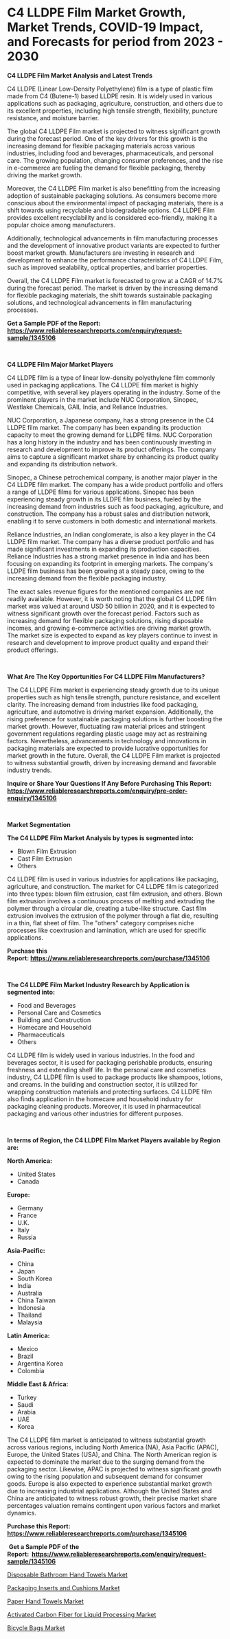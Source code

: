 <p><h1>C4 LLDPE Film Market Growth, Market Trends, COVID-19 Impact, and Forecasts for period from 2023 - 2030</h1></p><p><strong>C4 LLDPE Film Market Analysis and Latest Trends</strong></p>
<p><p>C4 LLDPE (Linear Low-Density Polyethylene) film is a type of plastic film made from C4 (Butene-1) based LLDPE resin. It is widely used in various applications such as packaging, agriculture, construction, and others due to its excellent properties, including high tensile strength, flexibility, puncture resistance, and moisture barrier.</p><p>The global C4 LLDPE Film market is projected to witness significant growth during the forecast period. One of the key drivers for this growth is the increasing demand for flexible packaging materials across various industries, including food and beverages, pharmaceuticals, and personal care. The growing population, changing consumer preferences, and the rise in e-commerce are fueling the demand for flexible packaging, thereby driving the market growth.</p><p>Moreover, the C4 LLDPE Film market is also benefitting from the increasing adoption of sustainable packaging solutions. As consumers become more conscious about the environmental impact of packaging materials, there is a shift towards using recyclable and biodegradable options. C4 LLDPE Film provides excellent recyclability and is considered eco-friendly, making it a popular choice among manufacturers.</p><p>Additionally, technological advancements in film manufacturing processes and the development of innovative product variants are expected to further boost market growth. Manufacturers are investing in research and development to enhance the performance characteristics of C4 LLDPE Film, such as improved sealability, optical properties, and barrier properties.</p><p>Overall, the C4 LLDPE Film market is forecasted to grow at a CAGR of 14.7% during the forecast period. The market is driven by the increasing demand for flexible packaging materials, the shift towards sustainable packaging solutions, and technological advancements in film manufacturing processes.</p></p>
<p><strong>Get a Sample PDF of the Report:&nbsp; <a href="https://www.reliableresearchreports.com/enquiry/request-sample/1345106">https://www.reliableresearchreports.com/enquiry/request-sample/1345106</a></strong></p>
<p>&nbsp;</p>
<p><strong>C4 LLDPE Film Major Market Players</strong></p>
<p><p>C4 LLDPE film is a type of linear low-density polyethylene film commonly used in packaging applications. The C4 LLDPE film market is highly competitive, with several key players operating in the industry. Some of the prominent players in the market include NUC Corporation, Sinopec, Westlake Chemicals, GAIL India, and Reliance Industries.</p><p>NUC Corporation, a Japanese company, has a strong presence in the C4 LLDPE film market. The company has been expanding its production capacity to meet the growing demand for LLDPE films. NUC Corporation has a long history in the industry and has been continuously investing in research and development to improve its product offerings. The company aims to capture a significant market share by enhancing its product quality and expanding its distribution network.</p><p>Sinopec, a Chinese petrochemical company, is another major player in the C4 LLDPE film market. The company has a wide product portfolio and offers a range of LLDPE films for various applications. Sinopec has been experiencing steady growth in its LLDPE film business, fueled by the increasing demand from industries such as food packaging, agriculture, and construction. The company has a robust sales and distribution network, enabling it to serve customers in both domestic and international markets.</p><p>Reliance Industries, an Indian conglomerate, is also a key player in the C4 LLDPE film market. The company has a diverse product portfolio and has made significant investments in expanding its production capacities. Reliance Industries has a strong market presence in India and has been focusing on expanding its footprint in emerging markets. The company's LLDPE film business has been growing at a steady pace, owing to the increasing demand from the flexible packaging industry.</p><p>The exact sales revenue figures for the mentioned companies are not readily available. However, it is worth noting that the global C4 LLDPE film market was valued at around USD 50 billion in 2020, and it is expected to witness significant growth over the forecast period. Factors such as increasing demand for flexible packaging solutions, rising disposable incomes, and growing e-commerce activities are driving market growth. The market size is expected to expand as key players continue to invest in research and development to improve product quality and expand their product offerings.</p></p>
<p>&nbsp;</p>
<p><strong>What Are The Key Opportunities For C4 LLDPE Film Manufacturers?</strong></p>
<p><p>The C4 LLDPE Film market is experiencing steady growth due to its unique properties such as high tensile strength, puncture resistance, and excellent clarity. The increasing demand from industries like food packaging, agriculture, and automotive is driving market expansion. Additionally, the rising preference for sustainable packaging solutions is further boosting the market growth. However, fluctuating raw material prices and stringent government regulations regarding plastic usage may act as restraining factors. Nevertheless, advancements in technology and innovations in packaging materials are expected to provide lucrative opportunities for market growth in the future. Overall, the C4 LLDPE Film market is projected to witness substantial growth, driven by increasing demand and favorable industry trends.</p></p>
<p><strong>Inquire or Share Your Questions If Any Before Purchasing This Report: <a href="https://www.reliableresearchreports.com/enquiry/pre-order-enquiry/1345106">https://www.reliableresearchreports.com/enquiry/pre-order-enquiry/1345106</a></strong></p>
<p>&nbsp;</p>
<p><strong>Market Segmentation</strong></p>
<p><strong>The C4 LLDPE Film Market Analysis by types is segmented into:</strong></p>
<p><ul><li>Blown Film Extrusion</li><li>Cast Film Extrusion</li><li>Others</li></ul></p>
<p><p>C4 LLDPE film is used in various industries for applications like packaging, agriculture, and construction. The market for C4 LLDPE film is categorized into three types: blown film extrusion, cast film extrusion, and others. Blown film extrusion involves a continuous process of melting and extruding the polymer through a circular die, creating a tube-like structure. Cast film extrusion involves the extrusion of the polymer through a flat die, resulting in a thin, flat sheet of film. The "others" category comprises niche processes like coextrusion and lamination, which are used for specific applications.</p></p>
<p><strong>Purchase this Report:&nbsp;<a href="https://www.reliableresearchreports.com/purchase/1345106">https://www.reliableresearchreports.com/purchase/1345106</a></strong></p>
<p>&nbsp;</p>
<p><strong>The C4 LLDPE Film Market Industry Research by Application is segmented into:</strong></p>
<p><ul><li>Food and Beverages</li><li>Personal Care and Cosmetics</li><li>Building and Construction</li><li>Homecare and Household</li><li>Pharmaceuticals</li><li>Others</li></ul></p>
<p><p>C4 LLDPE film is widely used in various industries. In the food and beverages sector, it is used for packaging perishable products, ensuring freshness and extending shelf life. In the personal care and cosmetics industry, C4 LLDPE film is used to package products like shampoos, lotions, and creams. In the building and construction sector, it is utilized for wrapping construction materials and protecting surfaces. C4 LLDPE film also finds application in the homecare and household industry for packaging cleaning products. Moreover, it is used in pharmaceutical packaging and various other industries for different purposes.</p></p>
<p>&nbsp;</p>
<p><strong>In terms of Region, the C4 LLDPE Film Market Players available by Region are:</strong></p>
<p>
    <p> <strong> North America: </strong>
        <ul>
            <li>United States</li>
            <li>Canada</li>
        </ul>
        </p> 
    <p> <strong> Europe: </strong>
        <ul>
            <li>Germany</li>
            <li>France</li>
            <li>U.K.</li>
            <li>Italy</li>
            <li>Russia</li>
        </ul>
        </p> 
    <p> <strong> Asia-Pacific: </strong>
        <ul>
            <li>China</li>
            <li>Japan</li>
            <li>South Korea</li>
            <li>India</li>
            <li>Australia</li>
            <li>China Taiwan</li>
            <li>Indonesia</li>
            <li>Thailand</li>
            <li>Malaysia</li>
        </ul>
        </p> 
    <p> <strong> Latin America: </strong>
        <ul>
            <li>Mexico</li>
            <li>Brazil</li>
            <li>Argentina Korea</li>
            <li>Colombia</li>
        </ul>
        </p> 
    <p> <strong> Middle East & Africa: </strong>
        <ul>
            <li>Turkey</li>
            <li>Saudi</li>
            <li>Arabia</li>
            <li>UAE</li>
            <li>Korea</li>
        </ul>
    </p>
    </p>
<p><p>The C4 LLDPE film market is anticipated to witness substantial growth across various regions, including North America (NA), Asia Pacific (APAC), Europe, the United States (USA), and China. The North American region is expected to dominate the market due to the surging demand from the packaging sector. Likewise, APAC is projected to witness significant growth owing to the rising population and subsequent demand for consumer goods. Europe is also expected to experience substantial market growth due to increasing industrial applications. Although the United States and China are anticipated to witness robust growth, their precise market share percentages valuation remains contingent upon various factors and market dynamics.</p></p>
<p><strong>Purchase this Report: <a href="https://www.reliableresearchreports.com/purchase/1345106">https://www.reliableresearchreports.com/purchase/1345106</a></strong></p>
<p>&nbsp;<strong>Get a Sample PDF of the Report:&nbsp;&nbsp;<a href="https://www.reliableresearchreports.com/enquiry/request-sample/1345106">https://www.reliableresearchreports.com/enquiry/request-sample/1345106</a></strong></p>
<p><strong></strong></p>
<p><p><a href="https://www.linkedin.com/pulse/disposable-bathroom-hand-towels-market-size-share-amp-6fjme/">Disposable Bathroom Hand Towels Market</a></p><p><a href="https://github.com/Chiragrp22/Market-Research-Report-List-2/blob/main/packaging-inserts-and-cushions-market.md">Packaging Inserts and Cushions Market</a></p><p><a href="https://www.linkedin.com/pulse/paper-hand-towels-market-size-growth-forecast-from-2023-oez2e/">Paper Hand Towels Market</a></p><p><a href="https://github.com/Chiragrp23/Market-Research-Report-List-2/blob/main/activated-carbon-fiber-for-liquid-processing-market.md">Activated Carbon Fiber for Liquid Processing Market</a></p><p><a href="https://www.linkedin.com/pulse/bicycle-bags-market-share-amp-new-trends-analysis-cru5e/">Bicycle Bags Market</a></p></p>